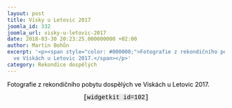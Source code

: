 ```yaml
---
layout: post
title: Vísky u Letovic 2017
joomla_id: 332
joomla_url: visky-u-letovic-2017
date: 2018-03-30 20:23:25.000000000 +02:00
author: Martin Bohůn
excerpt: '<p><span style="color: #000000;">Fotografie z rekondičního pobytu dospělých
  ve Vískách u Letovic 2017.</span></p>'
category: Rekondice dospělých
---
```

<p><span style="color: #000000;">Fotografie z rekondičního pobytu dospělých ve Vískách u Letovic 2017.</span></p>

<p style="text-align: center;"><span style="color: #000000;"><span style="font-family: Courier New; background-color: #eaeaea;">[widgetkit id=102]</span></span></p>
<p><span style="color: #000000;"> </span></p>
